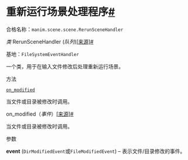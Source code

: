 重新运行场景处理程序[#](#rerunscenehandler "此标题的固定链接")
============================================

合格名称：`manim.scene.scene.RerunSceneHandler`

_类_ RerunSceneHandler (_队列_)[\[来源\]](../_modules/manim/scene/scene.html#RerunSceneHandler)[#](#manim.scene.scene.RerunSceneHandler "此定义的固定链接")

基地：`FileSystemEventHandler`

一个类，用于在输入文件修改后处理重新运行场景。

方法

  

[`on_modified`](#manim.scene.scene.RerunSceneHandler.on_modified "manim.scene.scene.RerunSceneHandler.on_modified")

当文件或目录被修改时调用。

on_modified（_事件_）[\[来源\]](../_modules/manim/scene/scene.html#RerunSceneHandler.on_modified)[#](#manim.scene.scene.RerunSceneHandler.on_modified "此定义的固定链接")

当文件或目录被修改时调用。

参数

**event** (`DirModifiedEvent`或`FileModifiedEvent`) – 表示文件/目录修改的事件。